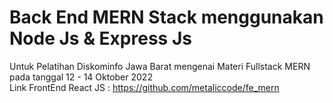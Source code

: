 # Back End MERN Stack menggunakan Node Js & Express Js 
Untuk Pelatihan Diskominfo Jawa Barat mengenai Materi Fullstack MERN pada tanggal 12 - 14 Oktober 2022 <br>
Link FrontEnd React JS : https://github.com/metaliccode/fe_mern
